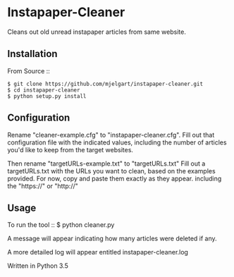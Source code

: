 Instapaper-Cleaner
==================

Cleans out old unread instapaper articles from same website.

Installation
------------

From Source ::

    $ git clone https://github.com/mjelgart/instapaper-cleaner.git
    $ cd instapaper-cleaner
    $ python setup.py install

Configuration 
-------------

Rename "cleaner-example.cfg" to "instapaper-cleaner.cfg".
Fill out that configuration file with the indicated values, including the number of articles you'd like to keep from the target websites.

Then rename "targetURLs-example.txt" to "targetURLs.txt"
Fill out a targetURLs.txt with the URLs you want to clean, based on the examples provided.
For now, copy and paste them exactly as they appear. including the "https://" or "http://"

Usage
-----
To run the tool ::
    $ python cleaner.py

A message will appear indicating how many articles were deleted if any. 

A more detailed log will appear entitled instapaper-cleaner.log

Written in Python 3.5
